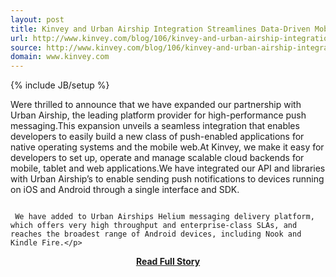 ```yaml
---
layout: post
title: Kinvey and Urban Airship Integration Streamlines Data-Driven Mobile App Engagement
url: http://www.kinvey.com/blog/106/kinvey-and-urban-airship-integration-streamlines-datadriven-mobile-app-engagement
source: http://www.kinvey.com/blog/106/kinvey-and-urban-airship-integration-streamlines-datadriven-mobile-app-engagement
domain: www.kinvey.com
---
```

{% include JB/setup %}<p>Were thrilled to announce that we have expanded our partnership with Urban Airship, the leading platform provider for high-performance push messaging.This expansion unveils a seamless integration that enables developers to easily build a new class of push-enabled applications for native operating systems and the mobile web.At Kinvey, we make it easy for developers to set up, operate and manage scalable cloud backends for mobile, tablet and web applications.We have integrated our API and libraries with Urban Airship’s to enable sending push notifications to devices running on iOS and Android through a single interface and SDK.  
              
                                                                                                  We have added to Urban Airships Helium messaging delivery platform, which offers very high throughput and enterprise-class SLAs, and reaches the broadest range of Android devices, including Nook and Kindle Fire.</p>
<center><p><a href="http://www.kinvey.com/blog/106/kinvey-and-urban-airship-integration-streamlines-datadriven-mobile-app-engagement" style='padding:25px; font-sze:18px; font-weight: bold;'>Read Full Story</a></p></center>
